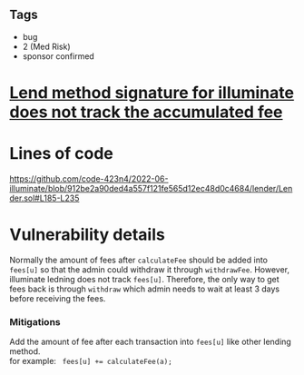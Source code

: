 ## Tags

- bug
- 2 (Med Risk)
- sponsor confirmed

# [Lend method signature for illuminate does not track the accumulated fee ](https://github.com/code-423n4/2022-06-illuminate-findings/issues/208) 

# Lines of code

https://github.com/code-423n4/2022-06-illuminate/blob/912be2a90ded4a557f121fe565d12ec48d0c4684/lender/Lender.sol#L185-L235


# Vulnerability details

Normally the amount of fees after ```calculateFee``` should be added into ```fees[u]``` so that the admin could withdraw it through ```withdrawFee```. However, illuminate ledning does not track ```fees[u]```. Therefore, the only way to get fees back is through ```withdraw``` which admin needs to wait at least 3 days before receiving the fees.  

### Mitigations 
Add the amount of fee after each transaction into ```fees[u]``` like other lending method.  
for example: ``` fees[u] += calculateFee(a);```

